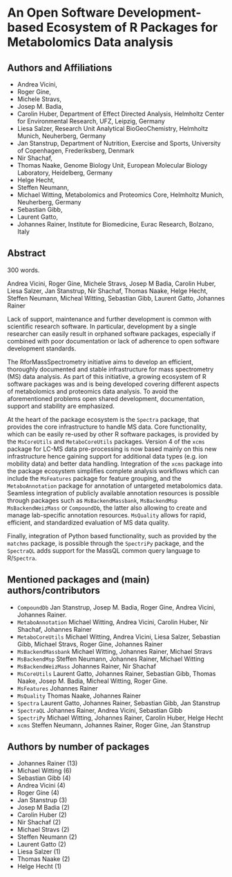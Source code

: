 # An Open Software Development-based Ecosystem of R Packages for Metabolomics Data analysis

## Authors and Affiliations

- Andrea Vicini,
- Roger Gine,
- Michele Stravs,
- Josep M. Badia,
- Carolin Huber, Department of Effect Directed Analysis, Helmholtz Center for Environmental Research, UFZ, Leipzig, Germany
- Liesa Salzer, Research Unit Analytical BioGeoChemistry, Helmholtz Munich, Neuherberg, Germany
- Jan Stanstrup, Department of Nutrition, Exercise and Sports, University of Copenhagen, Frederiksberg, Denmark
- Nir Shachaf,
- Thomas Naake, Genome Biology Unit, European Molecular Biology Laboratory, Heidelberg, Germany
- Helge Hecht,
- Steffen Neumann,
- Michael Witting, Metabolomics and Proteomics Core, Helmholtz Munich, Neuherberg, Germany
- Sebastian Gibb,
- Laurent Gatto,
- Johannes Rainer, Institute for Biomedicine, Eurac Research, Bolzano, Italy


## Abstract

300 words.

Andrea Vicini, Roger Gine, Michele Stravs, Josep M Badia, Carolin Huber, Liesa
Salzer, Jan Stanstrup, Nir Shachaf, Thomas Naake, Helge Hecht, Steffen Neumann,
Micheal Witting, Sebastian Gibb, Laurent Gatto, Johannes Rainer


Lack of support, maintenance and further development is common with
scientific research software. In particular, development by a single researcher
can easily result in orphaned software packages, especially if combined with poor
documentation or lack of adherence to open software development standards.

The RforMassSpectrometry initiative aims to develop an efficient, thoroughly
documented and stable infrastructure for mass spectrometry (MS) data
analysis. As part of this initiative, a growing ecosystem of R software packages
was and is being developed covering different aspects of metabolomics and
proteomics data analysis. To avoid the aforementioned problems open shared development, 
documentation, support and stability are emphasized.


At the heart of the package ecosystem is the `Spectra` package, that provides the
core infrastructure to handle MS data. Core functionality, which can be easily
re-used by other R software packages, is provided by the `MsCoreUtils` and
`MetaboCoreUtils` packages. Version 4 of the `xcms` package for LC-MS data
pre-processing is now based mainly on this new infrastructure hence gaining support for
additional data types (e.g. ion mobility data) and better data handling. 
Integration of the `xcms` package into the package ecosystem simplifies
complete analysis workflows which can include the `MsFeatures` package for
feature grouping, and the `MetaboAnnotation` package for annotation of
untargeted metabolomics data. Seamless integration of publicly available
annotation resources is possible through packages such as `MsBackendMassbank`,
`MsBackendMsp` `MsBackendWeizMass` or `CompoundDb`, the latter also allowing to
create and manage lab-specific annotation resources. `MsQuality` allows for
rapid, efficient, and standardized evaluation of MS data quality. 

Finally, integration of Python based functionality, such as provided by the
`matchms` package, is possible through the `SpectriPy` package, and the
`SpectraQL` adds support for the MassQL common query language to
R/`Spectra`.


## Mentioned packages and (main) authors/contributors

- `CompoundDb` Jan Stanstrup, Josep M. Badia, Roger Gine, Andrea Vicini,
  Johannes Rainer.
- `MetaboAnnotation` Michael Witting, Andrea Vicini, Carolin Huber, Nir Shachaf,
  Johannes Rainer
- `MetaboCoreUtils` Michael Witting, Andrea Vicini, Liesa Salzer, Sebastian
  Gibb, Michael Stravs, Roger Gine, Johannes Rainer
- `MsBackendMassbank` Michael Witting, Johannes Rainer, Michael Stravs
- `MsBackendMsp` Steffen Neumann, Johannes Rainer, Michael Witting
- `MsBackendWeizMass` Johannes Rainer, Nir Shachaf
- `MsCoreUtils` Laurent Gatto, Johannes Rainer, Sebastian Gibb, Thomas Naake,
  Josep M. Badia, Micheal Witting, Roger Gine.
- `MsFeatures` Johannes Rainer
- `MsQuality` Thomas Naake, Johannes Rainer
- `Spectra` Laurent Gatto, Johannes Rainer, Sebastian Gibb, Jan Stanstrup
- `SpectraQL` Johannes Rainer, Andrea Vicini, Sebastian Gibb
- `SpectriPy` Michael Witting, Johannes Rainer, Carolin Huber, Helge Hecht
- `xcms` Steffen Neumann, Johannes Rainer, Roger Gine, Jan Stanstrup

## Authors by number of packages

- Johannes Rainer (13)
- Michael Witting (6)
- Sebastian Gibb (4)
- Andrea Vicini (4)
- Roger Gine (4)
- Jan Stanstrup (3)
- Josep M Badia (2)
- Carolin Huber (2)
- Nir Shachaf (2)
- Michael Stravs (2)
- Steffen Neumann (2)
- Laurent Gatto (2)
- Liesa Salzer (1)
- Thomas Naake (2)
- Helge Hecht (1)
